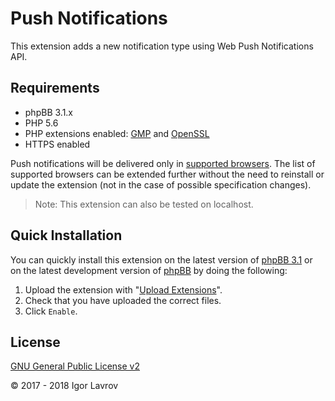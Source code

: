 Push Notifications
==================
This extension adds a new notification type using Web Push Notifications API.

## Requirements
* phpBB 3.1.x
* PHP 5.6
* PHP extensions enabled: [GMP](http://php.net/manual/en/book.gmp.php) and [OpenSSL](http://php.net/manual/en/book.openssl.php)
* HTTPS enabled

Push notifications will be delivered only in [supported browsers](https://caniuse.com/#feat=push-api). The list of supported browsers can be extended further without the need to reinstall or update the extension (not in the case of possible specification changes).

> Note: This extension can also be tested on localhost.

## Quick Installation
You can quickly install this extension on the latest version of [phpBB 3.1](https://www.phpbb.com/downloads/) or on the latest development version of [phpBB](https://github.com/phpbb/phpbb) by doing the following:

1. Upload the extension with "[Upload Extensions](https://github.com/BoardTools/upload)".
2. Check that you have uploaded the correct files.
3. Click `Enable`.

## License
[GNU General Public License v2](http://opensource.org/licenses/GPL-2.0)

© 2017 - 2018 Igor Lavrov
